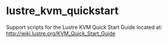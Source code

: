 # lustre_kvm_quickstart
Support scripts for the Lustre KVM Quick Start Guide located at:  
http://wiki.lustre.org/KVM_Quick_Start_Guide

